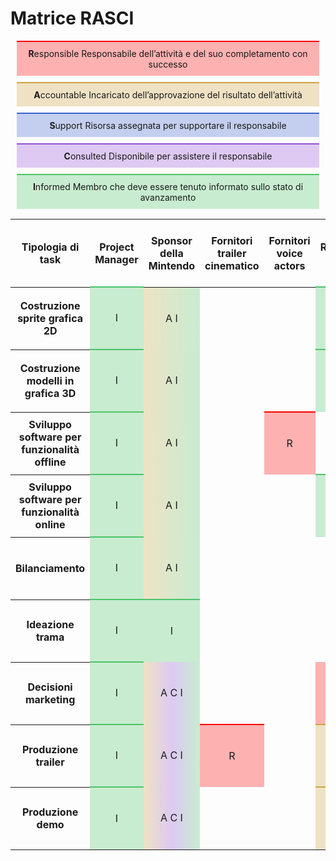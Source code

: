 # Matrice RASCI


<style type="text/css">
h2,h3 {
    margin:0px;
    padding:0px;
    color:#fff !important;
}

table {
    border-collapse: collapse;
    table-layout: fixed;
    width: 100%;
}


td,tr,th{
    width: 100px !important;
    height: 100px !important;
}

tr{
    box-sizing: border-box !important;
}

.div{
    padding:10px;
    margin:10px;
}

.informed { background-color:rgba(77, 195, 105, 0.3);border-top-style: solid;
border-top-width: 2px;border-top-color: rgb(77, 195, 105); text-align:center;}

.consulted { background-color:rgba(148, 81, 214, 0.3); border-top-color: rgb(148, 81, 214);border-top-style: solid;
border-top-width: 2px;text-align:center;}

.support { background-color:rgba(63, 101, 204, 0.3); border-top-color: rgb(63, 101, 204);border-top-style: solid;
border-top-width: 2px;text-align:center;}
.accountable { background-color:rgba(204, 164, 63, 0.3);border-top-color: rgb(204, 164, 63);border-top-style: solid;
border-top-width: 2px;text-align:center;}
.responsible { background-color:rgba(250, 0, 0, 0.3);border-top-color: rgb(250, 0, 0);border-top-style: solid;
border-top-width: 2px;text-align:center;}

.a-r {
    background: linear-gradient(to right, rgba(250, 0, 0, 0.3), rgba(204, 164, 63, 0.3)); text-align:center;
}

.i-a {
    background: linear-gradient(to right, rgba(204, 164, 63, 0.3),rgba(77, 195, 105, 0.3)); text-align:center;
}

.a-c-i {
     background: linear-gradient(to right, rgba(204, 164, 63, 0.3),rgba(148, 81, 214, 0.3),rgba(77, 195, 105, 0.3)); text-align:center;
}

</style>



<div class="responsible div" > <strong>R</strong>esponsible Responsabile dell’attività e del suo completamento con 
successo</div>
<div class="accountable div" > <strong>A</strong>ccountable  Incaricato dell’approvazione del risultato dell’attività</div>
<div class="support div" > <strong>S</strong>upport  Risorsa assegnata per supportare il responsabile</div>
<div class="consulted div" > <strong>C</strong>onsulted Disponibile per assistere il responsabile</div>
<div class="informed div" > <strong>I</strong>nformed Membro che deve essere tenuto informato sullo stato di 
avanzamento</div>





<table>
  <thead>
    <tr>
        <th > Tipologia di task </th>
        <th >Project Manager </th>
        <th >Sponsor della Mintendo </th>
        <th >Fornitori trailer cinematico</th>
        <th >Fornitori voice actors</th>
        <th >Resoponsabile marketing </th>
        <th >Team marketing     </th>
        <th >Resoponsabili grafica 2D </th>
        <th >Team grafica 2D   </th>
        <th >Resoponsabili grafica 3D </th>
        <th >Team grafica 3D   </th>
        <th >Resoponsabili produzione software offline </th>
        <th >Team produzione software offline   </th>
        <th >Resoponsabili produzione software online </th>
        <th >Team produzione software online   </th>
        <th >Esperto bilanciamento </th>
        <th >Esperto produzione trama   </th>
        <th >Esperto produzione musica ed effetti sonori   </th>
    </tr>
  </thead>
  <tbody>
    <tr>
        <th>Costruzione sprite grafica 2D</th>
        <td class = "informed">I</td>
        <td class="i-a">A I </td>
        <td ></td>
        <td ></td>
        <td class = "informed">I</td>
        <td ></td>
        <td  class = "a-r"> R A</td>
        <td class ="responsible">R</td>
        <td class ="consulted"> C </td>
        <td></td>
        <td ></td>
        <td ></td>
        <td ></td>
        <td ></td>
        <td ></td>
        <td ></td>
        <td ></td>
    </tr>
    <tr>
        <th>Costruzione modelli in grafica 3D</th>
        <td class = "informed">I</td>
        <td class="i-a">A I</td>
        <td ></td>
        <td ></td>
        <td class = "informed">I</td>
        <td ></td>
        <td class= "consulted"> C </td>
        <td></td>
        <td  class = "a-r">R A </td>
        <td class ="responsible">R</td>
        <td ></td>
        <td ></td>
        <td ></td>
        <td ></td>
        <td ></td>
        <td ></td>
        <td ></td>
    </tr>
    <tr>
        <th>Sviluppo software per funzionalità offline </th>
        <td class = "informed">I</td>
        <td class="i-a">A I</td>
        <td ></td>
        <td class ="responsible">R</td>
        <td ></td>
        <td ></td>
        <td ></td>
        <td></td>
        <td></td>
        <td></td>
        <td  class = "a-r">R A</td>
        <td class ="responsible">R</td>
        <td class= "consulted"> C </td>
        <td ></td>
        <td class= "support"> S </td>
        <td class= "support"> S </td>
        <td class ="responsible">R</td>
    </tr>
    <tr>
        <th>Sviluppo software per funzionalità online</th>
        <td class = "informed">I</td>
        <td class="i-a"> A I</td>
        <td ></td>
        <td ></td>
        <td class = "informed">I</td>
        <td ></td>
        <td ></td>
        <td></td>
        <td></td>
        <td></td>
        <td class= "consulted"> C </td>
        <td ></td>
        <td  class = "a-r"> R A</td>
        <td class ="responsible">R</td>
        <td ></td>
        <td ></td>
        <td class ="responsible">R</td>
    </tr>
    <tr>
        <th>Bilanciamento </th>
        <td class = "informed">I</td>
        <td class="i-a"> A I </td>
        <td ></td>
        <td ></td>
        <td ></td>
        <td ></td>
        <td ></td>
        <td></td>
        <td></td>
        <td></td>
        <td class = "support">S</td>
        <td class = "informed">I</td>
        <td ></td>
        <td ></td>
        <td  class = "a-r"> R A</td>
        <td ></td>
        <td ></td>
    </tr>
    <tr>
        <th>Ideazione trama </th>
        <td class = "informed">I</td>
        <td class = "informed">I</td>
        <td ></td>
        <td ></td>
        <td ></td>
        <td ></td>
        <td class = "informed">I</td>
        <td></td>
        <td class = "informed">I</td>
        <td></td>
        <td class = "informed">I</td>
        <td class = "informed">I</td>
        <td ></td>
        <td ></td>
        <td ></td>
        <td  class = "a-r">R A</td>
        <td ></td>
    </tr>
    <tr>
        <th>Decisioni marketing </th>
        <td class = "informed">I</td>
        <td class="a-c-i"> A C I</td>
        <td ></td>
        <td ></td>
        <td  class = "a-r"> R A</td>
        <td class ="responsible">R</td>
        <td ></td>
        <td></td>
        <td></td>
        <td></td>
        <td ></td>
        <td ></td>
        <td ></td>
        <td ></td>
        <td ></td>
        <td ></td>
        <td ></td>
    </tr>
    <tr>
        <th>Produzione trailer </th>
        <td class = "informed">I</td>
        <td class="a-c-i"> A C I</td>
        <td class ="responsible">R</td>
        <td ></td>
        <td  class = "accountable"> A</td>
        <td ></td>
        <td  class = "a-r"> R A</td>
        <td class ="responsible">R</td>
        <td  class = "a-r"> R A</td>
        <td class ="responsible">R</td>
        <td></td>
        <td ></td>
        <td ></td>
        <td ></td>
        <td ></td>
        <td ></td>
        <td ></td>
        <td class ="responsible">R</td>
    </tr>
    <tr>
        <th>Produzione demo </th>
         <td class = "informed">I</td>
        <td class="a-c-i"> A C I</td>
        <td ></td>
        <td ></td>
        <td  class = "accountable"> A</td>
        <td ></td>
        <td  class = "a-r"> R A</td>
        <td class ="responsible">R</td>
        <td  class = "a-r"> R A</td>
        <td class ="responsible">R</td>
        <td  class = "a-r"> R A</td>
        <td class ="responsible">R</td>
        <td  class = "a-r"> R A</td>
        <td class ="responsible">R</td>
        <td class ="responsible">R</td>
       <td class ="responsible">R</td>
       <td class ="responsible">R</td>
    </tr>
  </tbody>
</table>